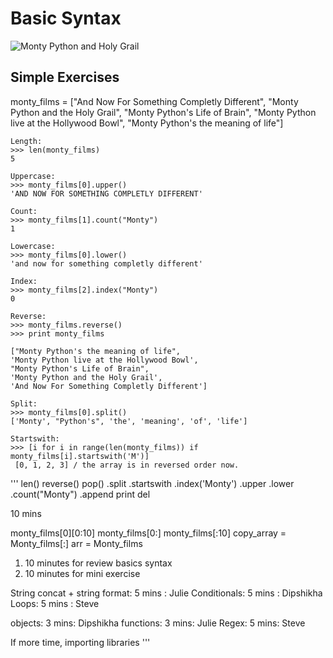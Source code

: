 # Basic Syntax

![Monty Python and Holy Grail](http://sellingout.com/wp-content/uploads/2014/04/monty_python_and_the_holy_grail_59205-1600x1200.jpg)

## Simple Exercises

monty_films = ["And Now For Something Completly Different",
				"Monty Python and the Holy Grail",
				"Monty Python's Life of Brain",
				"Monty Python live at the Hollywood Bowl",
				"Monty Python's the meaning of life"]
    

```
Length:
>>> len(monty_films)
5

Uppercase:
>>> monty_films[0].upper()
'AND NOW FOR SOMETHING COMPLETLY DIFFERENT'

Count:
>>> monty_films[1].count("Monty")
1

Lowercase:
>>> monty_films[0].lower()
'and now for something completly different'

Index:
>>> monty_films[2].index("Monty")
0

Reverse:
>>> monty_films.reverse()
>>> print monty_films

["Monty Python's the meaning of life", 
'Monty Python live at the Hollywood Bowl', 
"Monty Python's Life of Brain", 
'Monty Python and the Holy Grail', 
'And Now For Something Completly Different']

Split:
>>> monty_films[0].split()
['Monty', "Python's", 'the', 'meaning', 'of', 'life']

Startswith:
>>> [i for i in range(len(monty_films)) if monty_films[i].startswith('M')]
 [0, 1, 2, 3] / the array is in reversed order now.
```


'''
len()
reverse()
pop()
.split
.startswith
.index('Monty')
.upper
.lower
.count("Monty")
.append
print
del

10 mins

monty_films[0][0:10]
monty_films[0:]
monty_films[:10]
copy_array = Monty_films[:]
arr = Monty_films

1. 10 minutes for review basics syntax
2. 10 minutes for mini exercise

String concat + string format: 5 mins : Julie
Conditionals: 5 mins : Dipshikha
Loops: 5 mins : Steve

objects: 3 mins: Dipshikha
functions: 3 mins: Julie
Regex: 5 mins: Steve


If more time, importing libraries
'''





